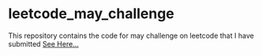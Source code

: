 # leetcode_may_challenge
This repository contains the code for may challenge on leetcode that I have submitted [See Here...](https://leetcode.com/4k45hr0ck5007/)
